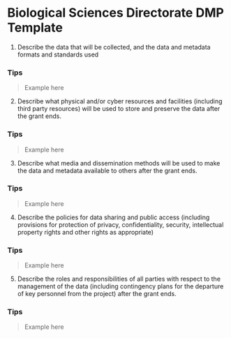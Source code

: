 # Biological Sciences Directorate DMP Template  

1.  Describe the data that will be collected, and the data and metadata formats and standards used

### Tips

> Example here 

2. Describe what physical and/or cyber resources and facilities (including third party resources) will be used to store and preserve the data after the grant ends. 

### Tips

> Example here 

3. Describe what media and dissemination methods will be used to make the data and metadata available to others after the grant ends.

### Tips 

> Example here 

4. Describe the policies for data sharing and public access (including provisions for protection of privacy, confidentiality, security, intellectual property rights and other rights as appropriate)

### Tips 

> Example here 

5. Describe the roles and responsibilities of all parties with respect to the management of the data (including contingency plans for the departure of key personnel from the project) after the grant ends.

### Tips 

> Example here 